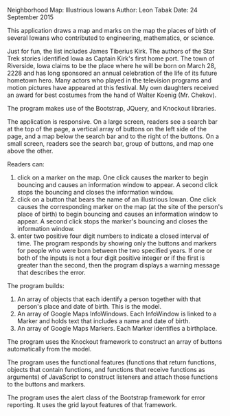 
Neighborhood Map: Illustrious Iowans
Author: Leon Tabak
Date: 24 September 2015

This application draws a map and marks on the map
the places of birth of several Iowans who contributed
to engineering, mathematics, or science.

Just for fun, the list includes James Tiberius Kirk.
The authors of the Star Trek stories identified Iowa
as Captain Kirk's first home port. The town of Riverside,
Iowa claims to be the place where he will be born on 
March 28, 2228 and has long sponsored an annual celebration
of the life of its future hometown hero. Many actors who
played in the television programs and motion pictures have
appeared at this festival. My own daughters received an award
for best costumes from the hand of Walter Koenig (Mr. Chekov).

The program makes use of the Bootstrap, JQuery, and 
Knockout libraries.

The application is responsive. On a large screen,
readers see a search bar at the top of the page,
a vertical array of buttons on the left side of
the page, and a map below the search bar and to
the right of the buttons. On a small screen, readers
see the search bar, group of buttons, and map one
above the other.

Readers can:
1) click on a marker on the map. One click causes
   the marker to begin bouncing and causes an information
   window to appear. A second click stops the bouncing
   and closes the information window.
2) click on a button that bears the name of an
   illustrious Iowan. One click causes the corresponding
   marker on the map (at the site of the person's place
   of birth) to begin bouncing and causes an information
   window to appear. A second click stops the marker's 
   bouncing and closes the information window.
3) enter two positive four digit numbers to indicate 
   a closed interval of time. The program responds by showing
   only the buttons and markers for people who were
   born between the two specified years. If one or both
   of the inputs is not a four digit positive integer
   or if the first is greater than the second, then the
   program displays a warning message that describes the
   error.

The program builds:
1) An array of objects that each identify a person together
   with that person's place and date of birth.
   This is the model.
2) An array of Google Maps InfoWindows. Each InfoWindow is
   linked to a Marker and holds text that includes a name
   and date of birth.
3) An array of Google Maps Markers. Each Marker identifies
   a birthplace.

The program uses the Knockout framework to construct an
array of buttons automatically from the model.

The program uses the functional features (functions that return
functions, objects that contain functions, and functions that 
receive functions as arguments) of JavaScript to construct listeners 
and attach those functions to the buttons and markers.

The program uses the alert class of the Bootstrap framework for
error reporting. It uses the grid layout features of that framework.

